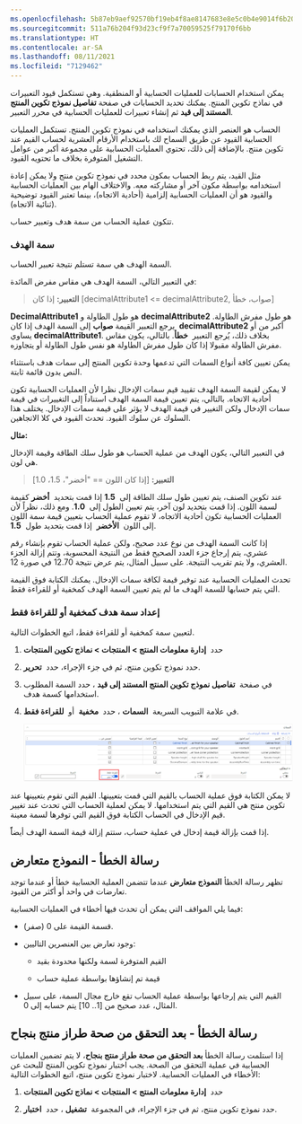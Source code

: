 ```yaml
---
ms.openlocfilehash: 5b87eb9aef92570bf19eb4f8ae8147683e8e5c0b4e9014f6b20f44b4acf06fd4
ms.sourcegitcommit: 511a76b204f93d23cf9f7a70059525f79170f6bb
ms.translationtype: HT
ms.contentlocale: ar-SA
ms.lasthandoff: 08/11/2021
ms.locfileid: "7129462"
---
```



يمكن استخدام الحسابات للعمليات الحسابية أو المنطقية. وهي تستكمل قيود التعبيرات في نماذج تكوين المنتج. يمكنك تحديد الحسابات في صفحة **تفاصيل نموذج تكوين المنتج المستند إلى قيد** ثم إنشاء تعبيرات للعمليات الحسابية في محرر التعبير. 

الحساب هو العنصر الذي يمكنك استخدامه في نموذج تكوين المنتج. تستكمل العمليات الحسابية القيود عن طريق السماح لك باستخدام الأرقام العشرية لحساب القيم عند تكوين منتج. بالإضافة إلى ذلك، تحتوي العمليات الحسابية على مجموعة أكبر من عوامل التشغيل المتوفرة بخلاف ما تحتويه القيود.

مثل القيد، يتم ربط الحساب بمكون محدد في نموذج تكوين منتج ولا يمكن إعادة استخدامه بواسطة مكون آخر أو مشاركته معه. والاختلاف الهام بين العمليات الحسابية والقيود هو أن العمليات الحسابية إلزامية (أحادية الاتجاه)، بينما تعتبر القيود توضيحية (ثنائية الاتجاه).

تتكون عملية الحساب من سمة هدف وتعبير حساب.

### <a name="target-attribute"></a>سمة الهدف

السمة الهدف هي سمة تستلم نتيجة تعبير الحساب.

في التعبير التالي، السمة الهدف هي مقاس مفرض المائدة:

> **التعبير:** إذا كان [decimalAttribute1 <= decimalAttribute2, صواب، خطأ]

**DecimalAttribute1** هو طول الطاولة و **decimalAttribute2** هو طول مفرش الطاولة. يرجع التعبير القيمة **صواب** إلى السمة الهدف إذا كان  **decimalAttribute2** أكبر من أو يساوي **decimalAttribute1**. بخلاف ذلك، يُرجع التعبير  **خطأ**.
بالتالي، يكون مقاس مفرش الطاولة مقبولا إذا كان طول مفرش الطاولة هو نفس طول الطاولة أو يتجاوزه.

يمكن تعيين كافة أنواع السمات التي تدعمها وحدة تكوين المنتج إلى سمات هدف باستثناء النص بدون قائمة ثابتة.

لا يمكن لقيمة السمة الهدف تقييد قيم سمات الإدخال نظرا لأن العمليات الحسابية تكون أحادية الاتجاه. بالتالي، يتم تعيين قيمة السمة الهدف استناداً إلى التغييرات في قيمة سمات الإدخال ولكن التغيير في قيمة الهدف لا يؤثر على قيمة سمات الإدخال. يختلف هذا السلوك عن سلوك القيود. تحدث القيود في كلا الاتجاهين.

**مثال:**

في التعبير التالي، يكون الهدف من عملية الحساب هو طول سلك الطاقة وقيمة الإدخال هي لون.

> **التعبير:** [إذا كان اللون == "أخضر"، 1.5، 1.0]

عند تكوين الصنف، يتم تعيين طول سلك الطاقة إلى  **1.5** إذا قمت بتحديد  **أخضر** كقيمة لسمة اللون. إذا قمت بتحديد لون آخر، يتم تعيين الطول إلى  **1.0**. ومع ذلك، نظراً لأن العمليات الحسابية تكون أحادية الاتجاه، لا تقوم عملية الحساب بتعيين قيمة سمة اللون إلى اللون  **الأخضر**  إذا قمت بتحديد طول  **1.5**.


إذا كانت السمة الهدف من نوع عدد صحيح، ولكن عملية الحساب تقوم بإنشاء رقم عشري، يتم إرجاع جزء العدد الصحيح فقط من النتيجة المحسوبة، وتتم إزالة الجزء العشري، ولا يتم تقريب النتيجة. على سبيل المثال، يتم عرض نتيجة 12.70 في صورة 12.

تحدث العمليات الحسابية عند توفير قيمة لكافة سمات الإدخال. يمكنك الكتابة فوق القيمة التي يتم حسابها للسمة الهدف ما لم يتم تعيين السمة الهدف كمخفية أو للقراءة فقط.

### <a name="set-up-a-target-attribute-as-hidden-or-read-only"></a>إعداد سمة هدف كمخفية أو للقراءة فقط

لتعيين سمة كمخفية أو للقراءة فقط، اتبع الخطوات التالية.

1.  حدد  **إدارة معلومات المنتج > المنتجات > نماذج تكوين المنتجات**

2.  حدد نموذج تكوين منتج، ثم في جزء الإجراء، حدد  **تحرير**.

3.  في صفحة  **تفاصيل نموذج تكوين المنتج المستند إلى قيد** ، حدد السمة المطلوب استخدامها كسمة هدف.

4.  في علامة التبويب السريعة  **السمات** ، حدد  **مخفية**  أو  **للقراءة فقط**.

    [![لقطة شاشة لعلامة التبويب السريعة السمات مع تمييز سمة "للقراءة فقط".](../media/read-only-attribute.png)](../media/read-only-attribute.png#lightbox)

لا يمكن الكتابة فوق عملية الحساب بالقيم التي قمت بتعيينها. القيم التي تقوم بتعيينها عند تكوين منتج هي القيم التي يتم استخدامها. لا يمكن لعملية الحساب التي تحدث عند تغيير قيم الإدخال في الحساب الكتابة فوق القيم التي توفرها لسمة معينة.

إذا قمت بإزالة قيمة إدخال في عملية حساب، ستتم إزالة قيمة السمة الهدف أيضاًً.

## <a name="error-message---model-is-in-contradiction"></a>رسالة الخطأ - النموذج متعارض

تظهر رسالة الخطأ **النموذج متعارض** عندما تتضمن العملية الحسابية خطأ أو عندما توجد تعارضات في واحد أو أكثر من القيود.

فيما يلي المواقف التي يمكن أن تحدث فيها أخطاء في العمليات الحسابية:

-   قسمة القيمة على 0 (صفر).

-   وجود تعارض بين العنصرين التاليين:

    -   القيم المتوفرة لسمة ولكنها محدودة بقيد

    -   قيمة تم إنشاؤها بواسطة عملية حساب

-   القيم التي يتم إرجاعها بواسطة عملية الحساب تقع خارج مجال السمة، على سبيل المثال، عدد صحيح من [1.. 10] يتم حسابه إلى 0.

## <a name="error-message---after-successfully-validating-a-product-model"></a>رسالة الخطأ - بعد التحقق من صحة طراز منتج بنجاح

إذا استلمت رسالة الخطأ **بعد التحقق من صحة طراز منتج بنجاح**، لا يتم تضمين العمليات الحسابية في عملية التحقق من الصحة. يجب اختبار نموذج تكوين المنتج للبحث عن الأخطاء في العمليات الحسابية. لاختبار نموذج تكوين منتج، اتبع الخطوات التالية:

1.  حدد  **إدارة معلومات المنتج > المنتجات > نماذج تكوين المنتجات**

2.  حدد نموذج تكوين منتج، ثم في جزء الإجراء، في المجموعة  **تشغيل** ، حدد  **اختبار**.

